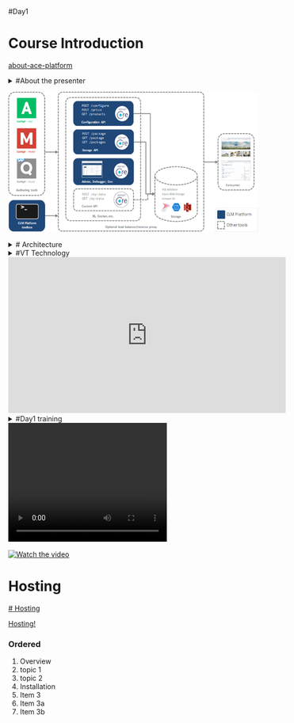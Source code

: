 #Day1



# Course Introduction

<audio>
  <source src="./audio/ace-platform-intro.m4a" type="audio/mp3"/>
  <p>
    Your browser doesn't support HTML5 audio.
    Here is a <a href="./audio/ace-platform-intro.m4a">link to download the audio</a> instead.
  </p>
</audio>

[about-ace-platform](https://docs.configit.com/ace/admin/ace-platform/about-ace-platform)






<details>
<summary> 
#About the presenter
</summary>
<p>

#### yes, even hidden code blocks!

```python
print("hello world!")
```

</p>
</details>


![image](./images/architechture.png)
<details>
<summary> 
# Architecture
</summary>
![image](images/architechture.png)
</details>


<details>
<summary> 
#VT Technology
</summary>



</details>


<iframe width="560" height="315" src="https://www.youtube.com/embed/tPPIGC58ih8" title="YouTube video player" frameborder="0" allow="accelerometer; autoplay; clipboard-write; encrypted-media; gyroscope; picture-in-picture" allowfullscreen></iframe>

<details>
<summary> 
#Day1 training
</summary>




[![Alternate Text](https://i.imgur.com/vKb2F1B.png)](./video/small.mp4 "Link Title")

</details>

<video width="320" height="240" controls>
  <source src="./video/small.mp4" type="video/mp4">
Your browser does not support the video tag.
</video>


[![Watch the video](https://i.imgur.com/vKb2F1B.png)](https://youtu.be/vt5fpE0bzSY)


# Hosting

[# Hosting](https://github.com/configit-samples/clm-hosting)

<a href="https://github.com/configit-samples/clm-hosting" target="_blank">Hosting!</a>


### Ordered

1. Overview
  1. topic 1
  2. topic 2
2. Installation
13. Item 3
  1. Item 3a
  1. Item 3b








